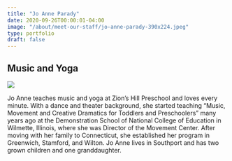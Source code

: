 ```yaml
---
title: "Jo Anne Parady"
date: 2020-09-26T00:00:01-04:00
image: "/about/meet-our-staff/jo-anne-parady-390x224.jpeg"
type: portfolio
draft: false
---
```


## Music and Yoga

![](/about/meet-our-staff/jo-anne-parady-150x150.jpeg)

Jo Anne teaches music and yoga at Zion’s Hill Preschool and loves every minute. With a dance and theater background, she started teaching “Music, Movement and Creative Dramatics for Toddlers and Preschoolers” many years ago at the Demonstration School of National College of Education in Wilmette, Illinois, where she was Director of the Movement Center. After moving with her family to Connecticut, she established her program in Greenwich, Stamford, and Wilton. Jo Anne lives in Southport and has two grown children and one granddaughter.
